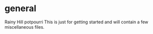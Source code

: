 # general
Rainy Hill potpourri
This is just for getting started and will contain a few miscellaneous files.
